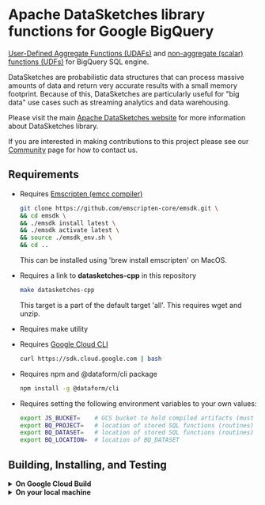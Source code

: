 
<!--
    Licensed to the Apache Software Foundation (ASF) under one
    or more contributor license agreements.  See the NOTICE file
    distributed with this work for additional information
    regarding copyright ownership.  The ASF licenses this file
    to you under the Apache License, Version 2.0 (the
    "License"); you may not use this file except in compliance
    with the License.  You may obtain a copy of the License at

      http://www.apache.org/licenses/LICENSE-2.0

    Unless required by applicable law or agreed to in writing,
    software distributed under the License is distributed on an
    "AS IS" BASIS, WITHOUT WARRANTIES OR CONDITIONS OF ANY
    KIND, either express or implied.  See the License for the
    specific language governing permissions and limitations
    under the License.
-->

# Apache DataSketches library functions for Google BigQuery

[User-Defined Aggregate Functions (UDAFs)](https://cloud.google.com/bigquery/docs/user-defined-aggregates) and
[non-aggregate (scalar) functions (UDFs)](https://cloud.google.com/bigquery/docs/user-defined-functions) for BigQuery SQL engine.

DataSketches are probabilistic data structures that can process massive
amounts of data and return very accurate results with a small memory footprint.
Because of this, DataSketches are particularly useful for "big data" use cases
such as streaming analytics and data warehousing.

Please visit the main
[Apache DataSketches website](https://datasketches.apache.org)
for more information about DataSketches library.

If you are interested in making contributions to this project please see our
[Community](https://datasketches.apache.org/docs/Community/)
page for how to contact us.

## Requirements

- Requires [Emscripten (emcc compiler)](https://emscripten.org/)

  ```bash
  git clone https://github.com/emscripten-core/emsdk.git \
  && cd emsdk \
  && ./emsdk install latest \
  && ./emsdk activate latest \
  && source ./emsdk_env.sh \
  && cd ..
  ```

  This can be installed using 'brew install emscripten' on MacOS.

- Requires a link to **datasketches-cpp** in this repository

  ```bash
  make datasketches-cpp
  ```

  This target is a part of the default target 'all'.
  This requires wget and unzip.

- Requires make utility
- Requires [Google Cloud CLI](https://cloud.google.com/sdk/docs/install)

  ```bash
  curl https://sdk.cloud.google.com | bash 
  ```

- Requires npm and @dataform/cli package

  ```bash
  npm install -g @dataform/cli
  ```

- Requires setting the following environment variables to your own values:

  ```bash
  export JS_BUCKET=    # GCS bucket to hold compiled artifacts (must include gs://)
  export BQ_PROJECT=   # location of stored SQL functions (routines)
  export BQ_DATASET=   # location of stored SQL functions (routines)
  export BQ_LOCATION=  # location of BQ_DATASET
  ```

## Building, Installing, and Testing

<details><summary><b>On Google Cloud Build</b></summary>

### Install All DataSketches

Run the following steps in this repo's root directory to install everything via
Cloud Build:

```bash
gcloud builds submit \ 
  --project=$BQ_PROJECT \
  --substitutions=_BQ_LOCATION=$BQ_LOCATION,_BQ_DATASET=$BQ_DATASET,_JS_BUCKET=$JS_BUCKET \
  .
```

</details>

<details><summary><b>On your local machine</b></summary>

### Install All DataSketches

Run the following steps in this repo's root directory to install everything:

```bash
gcloud auth application-default login # for authentication
make          # performs compilation
make install  # upload to $JS_BUCKET & create functions in $BQ_PROJECT.$BQ_DATASET
make test     # runs predefined tests in BQ
```

### Install Specific DataSketches

To install a specific sketch, change into an individual sketch directory and run
the following:

```bash
gcloud auth application-default login # for authentication
make          # performs compilation
make install  # upload to $JS_BUCKET 
make create   # create functions in $BQ_PROJECT.$BQ_DATASET
```

</details>